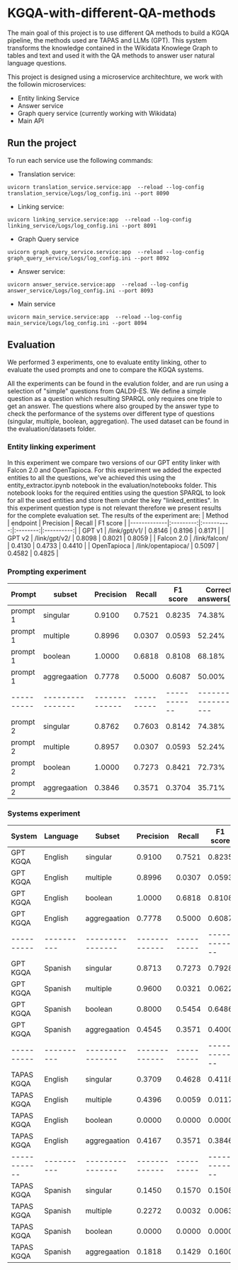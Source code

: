 # KGQA-with-different-QA-methods
The main goal of this project is to use different QA methods to build a KGQA pipeline, the methods used are TAPAS and LLMs (GPT). This system transforms the knowledge contained in the Wikidata Knowlege Graph to tables and text and used it with the QA methods to answer user natural language questions.

This project is designed using a microservice architechture, we work with the followin microservices:
- Entity linking Service
- Answer service
- Graph query service (currently  working with Wikidata)
- Main API

## Run the project
To run each service use the following commands:

- Translation service:

```
uvicorn translation_service.service:app  --reload --log-config translation_service/Logs/log_config.ini --port 8090
```

- Linking service:

```
uvicorn linking_service.service:app  --reload --log-config linking_service/Logs/log_config.ini --port 8091
```

- Graph Query service

```
uvicorn graph_query_service.service:app  --reload --log-config graph_query_service/Logs/log_config.ini --port 8092
```

- Answer service:

```
uvicorn answer_service.service:app  --reload --log-config answer_service/Logs/log_config.ini --port 8093
```

- Main service

```
uvicorn main_service.service:app  --reload --log-config main_service/Logs/log_config.ini --port 8094
```
## Evaluation
We performed 3 experiments, one to evaluate entity linking, other to evaluate the used prompts and one to compare the KGQA systems.

All the experiments can be found in the evalution folder, and are run using a selection of "simple" questions from QALD9-ES. We define a simple question as a question which resulting SPARQL only requires one triple to get an answer. The questions where also grouped by the answer type to check the performance of the systems over different type of questions (singular, multiple, boolean, aggregation). The used dataset can be found in the evaluation/datasets folder.

### Entity linking experiment
In this experiment we compare two versions of our GPT entity linker with Falcon 2.0 and OpenTapioca. For this experiment we added the expected entities to all the questions, we've achieved this using the entity_extractor.ipynb notebook in the evaluation/notebooks folder. This notebook looks for the required entities using the question SPARQL to look for all the used entities and store them under the key "linked_entities". In this experiment question type is not relevant therefore we present results for the complete evaluation set.
The results of the experiment are:
|    Method   |  endpoint |  Precision |  Recall  |  F1 score  |
|-------------|:---------:|:----------:|:--------:|:----------:|
|    GPT v1   | /link/gpt/v1/  |  0.8146  | 0.8196  |  0.8171  |
|    GPT v2   | /link/gpt/v2/  |  0.8098  |  0.8021  |  0.8059  |
|  Falcon 2.0  | /link/falcon/  |  0.4130  |  0.4733  |  0.4410  |
|  OpenTapioca  | /link/opentapioca/  |  0.5097  |  0.4582  |  0.4825  |

### Prompting experiment
|  Prompt  |   subset       |  Precision  |  Recall  |  F1 score  |  Correct answers(%) | 
|----------|----------------|-------------|----------|------------|---------------------|
| prompt 1 |  singular      |  0.9100     |  0.7521  |  0.8235    |  74.38%             |
| prompt 1 |  multiple      |  0.8996     |  0.0307  |  0.0593    |  52.24%             |
| prompt 1 |  boolean       |  1.0000     |  0.6818  |  0.8108    |  68.18%             |
| prompt 1 |  aggregaation  |  0.7778     |  0.5000  |  0.6087    |  50.00%             |
|----------|----------------|-------------|----------|------------|---------------------|
| prompt 2 |  singular      |  0.8762     |  0.7603  |  0.8142    |  74.38%             |
| prompt 2 |  multiple      |  0.8957     |  0.0307  |  0.0593    |  52.24%             |
| prompt 2 |  boolean       |  1.0000     |  0.7273  |  0.8421    |  72.73%             |
| prompt 2 |  aggregaation  |  0.3846     |  0.3571  |  0.3704    |  35.71%             |

### Systems experiment
|  System  | Language |   Subset       |  Precision  |  Recall  |  F1 score  |  Correct answers(%) | 
|----------|----------|----------------|-------------|----------|------------|---------------------|
| GPT KGQA |  English |  singular      |  0.9100     |  0.7521  |  0.8235    |  74.38%             |
| GPT KGQA |  English |  multiple      |  0.8996     |  0.0307  |  0.0593    |  52.24%             |
| GPT KGQA |  English |  boolean       |  1.0000     |  0.6818  |  0.8108    |  68.18%             |
| GPT KGQA |  English |  aggregaation  |  0.7778     |  0.5000  |  0.6087    |  50.00%             |
|----------|----------|----------------|-------------|----------|------------|---------------------|
| GPT KGQA |  Spanish |  singular      |  0.8713     |  0.7273  |  0.7928    |  71.07%             |
| GPT KGQA |  Spanish |  multiple      |  0.9600     |  0.0321  |  0.0622    |  46.27%             |
| GPT KGQA |  Spanish |  boolean       |  0.8000     |  0.5454  |  0.6486    |  54.54%             |
| GPT KGQA |  Spanish |  aggregaation  |  0.4545     |  0.3571  |  0.4000    |  35.71%             |
|----------|----------|----------------|-------------|----------|------------|---------------------|
| TAPAS KGQA |  English |  singular      |  0.3709     |  0.4628  |  0.4118    |  45.45%             |
| TAPAS KGQA |  English |  multiple      |  0.4396     |  0.0059  |  0.0117    |  16.42%             |
| TAPAS KGQA |  English |  boolean       |  0.0000     |  0.0000  |  0.0000    |  00.00%             |
| TAPAS KGQA |  English |  aggregaation  |  0.4167     |  0.3571  |  0.3846    |  35.71%             |
|------------|----------|----------------|-------------|----------|------------|---------------------|
| TAPAS KGQA |  Spanish |  singular      |  0.1450     |  0.1570  |  0.1508    |  15.70%             |
| TAPAS KGQA |  Spanish |  multiple      |  0.2272     |  0.0032  |  0.0063    |  4.48%              |
| TAPAS KGQA |  Spanish |  boolean       |  0.0000     |  0.0000  |  0.0000    |  00.00%             |
| TAPAS KGQA |  Spanish |  aggregaation  |  0.1818     |  0.1429  |  0.1600    |  14.29%             |
